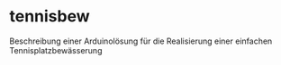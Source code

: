 # tennisbew
Beschreibung einer Arduinolösung für die Realisierung einer einfachen Tennisplatzbewässerung
